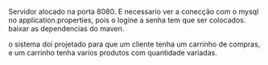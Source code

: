 Servidor alocado na porta 8080.
E necessario ver a conecção com o mysql no application.properties, pois o logine a senha tem que ser colocados.
baixar as dependencias do maven.

o sistema doi projetado para que um cliente tenha um carrinho de compras, e um carrinho tenha varios produtos com quantidade variadas.